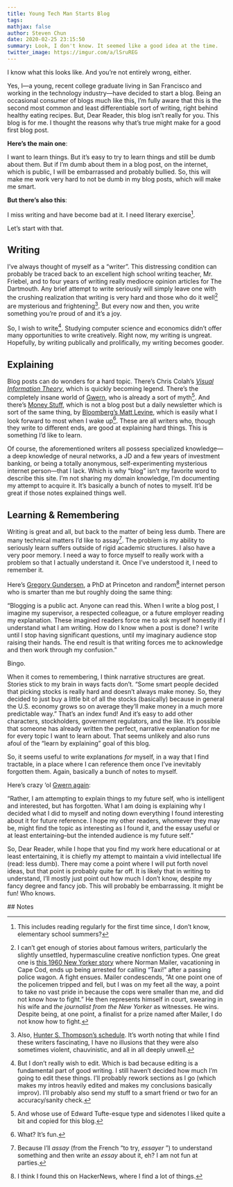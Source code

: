 ```yaml
---
title: Young Tech Man Starts Blog
tags:
mathjax: false
author: Steven Chun
date: 2020-02-25 23:15:50
summary: Look, I don't know. It seemed like a good idea at the time.
twitter_image: https://imgur.com/a/lSruREG
---
```


I know what this looks like. And you’re not entirely wrong, either.


Yes, I—a young, recent college graduate living in San Francisco and working
in the technology industry—have decided to start a blog. Being an occasional
consumer of blogs much like this, I’m fully aware that this is the second
most common and least differentiable sort of writing, right behind healthy
eating recipes. But, Dear Reader, this blog isn’t really for you. This blog
is for me. I thought the reasons why that’s true might make for a good first
blog post.


**Here’s the main one**:

I want to learn things. But it’s easy to try to learn things and still be dumb
about them. But if I’m dumb about them in a blog post, on the internet, which is
public, I will be embarrassed and probably bullied. So, this will make me work
very hard to not be dumb in my blog posts, which will make me smart.

**But there’s also this**:

I miss writing and have become bad at it. I need literary exercise[^1].

Let’s start with that.


## Writing

I’ve always thought of myself as a “writer”. This distressing condition can
probably be traced back to an excellent high school writing teacher, Mr.
Friebel, and to four years of writing really mediocre opinion articles for The
Dartmouth. Any brief attempt to write seriously will simply leave one with the
crushing realization that writing is very hard and those who do it well[^2] are
mysterious and frightening[^3]. But every now and then, you write something
you’re proud of and it’s a joy.

So, I wish to write[^4]. Studying computer science and economics didn’t offer
many opportunities to write creatively. Right now, my writing is ungreat.
Hopefully, by writing publically and prolifically, my writing becomes gooder.


## Explaining

Blog posts can do wonders for a hard topic. There’s Chris Colah’s _[Visual
Information Theory](https://colah.github.io/posts/2015-09-Visual-Information/)_,
which is quickly becoming legend. There’s the completely insane world of
[Gwern](https://www.gwern.net/), who is already a sort of myth[^5]. And there’s
[Money
Stuff](http://link.mail.bloombergbusiness.com/join/4wm/moneystuff-signup&hash=54223001ca3ffcf40f2629c25acea67a),
which is not a blog post but a daily newsletter which is sort of the same thing,
by [Bloomberg’s Matt
Levine](https://www.bloomberg.com/opinion/authors/ARbTQlRLRjE/matthew-s-levine),
which is easily what I look forward to most when I wake up[^6]. These are all
writers who, though they write to different ends, are good at explaining hard
things. This is something I’d like to learn.

Of course, the aforementioned writers all possess specialized knowledge—a deep
knowledge of neural networks, a JD and a few years of investment banking, or
being a totally anonymous, self-experimenting mysterious internet person—that I
lack. Which is why “blog” isn’t my favorite word to describe this site. I’m not
sharing my domain knowledge, I’m documenting my attempt to acquire it. It’s
basically a bunch of notes to myself. It’d be great if those notes explained
things well.


## Learning & Remembering

Writing is great and all, but back to the matter of being less dumb. There are
many technical matters I’d like to assay[^7]. The problem is my ability to
seriously learn suffers outside of rigid academic structures. I also have a very
poor memory. I need a way to force myself to really work with a problem so that
I actually understand it. Once I’ve understood it, I need to remember it.

Here’s [Gregory
Gundersen](http://gregorygundersen.com/blog/2020/01/12/why-research-blog/), a
PhD at Princeton and random[^8] internet person who is smarter than me but
roughly doing the same thing:

“Blogging is a public act. Anyone can read this. When I write a blog post, I
imagine my supervisor, a respected colleague, or a future employer reading my
explanation. These imagined readers force me to ask myself honestly if I
understand what I am writing. How do I know when a post is done? I write until I
stop having significant questions, until my imaginary audience stop raising
their hands. The end result is that writing forces me to acknowledge and then
work through my confusion.”

Bingo.

When it comes to remembering, I think narrative structures are great. Stories
stick to my brain in ways facts don’t. “Some smart people decided that picking
stocks is really hard and doesn’t always make money. So, they decided to just
buy a little bit of all the stocks (basically) because in general the U.S.
economy grows so on average they’ll make money in a much more predictable way.”
That’s an index fund! And it’s easy to add other characters, stockholders,
government regulators, and the like. It’s possible that someone has already
written the perfect, narrative explanation for me for every topic I want to
learn about. That seems unlikely and also runs afoul of the “learn by
explaining” goal of this blog.

So, it seems useful to write explanations _for_ myself, in a way that I find
tractable, in a place where I can reference them once I’ve inevitably forgotten
them. Again, basically a bunch of notes to myself.

Here’s crazy ‘ol [Gwern again](https://www.gwern.net/About):

“Rather, I am attempting to explain things to my future self, who is intelligent
and interested, but has forgotten. What I am doing is explaining why I decided
what I did to myself and noting down everything I found interesting about it for
future reference. I hope my other readers, whomever they may be, might find the
topic as interesting as I found it, and the essay useful or at least
entertaining–but the intended audience is my future self.”

So, Dear Reader, while I hope that you find my work here educational or at least
entertaining, it is chiefly my attempt to maintain a vivid intellectual life
(read: less dumb). There may come a point where I will put forth novel ideas,
but that point is probably quite far off. It is likely that in writing to
understand, I’ll mostly just point out how much I don’t know, despite my fancy
degree and fancy job. This will probably be embarrassing. It might be fun! Who
knows.


<!-- Footnotes themselves at the bottom. --> ## Notes

[^1]: This includes reading regularly for the first time since, I don’t know,
  elementary school summers?

[^2]: I can’t get enough of stories about famous writers, particularly the
  slightly unsettled, hypermasculine creative nonfiction types. One great one is
  [this 1960 New Yorker
  story](https://www.newyorker.com/magazine/1960/10/08/massachusetts-vs-mailer)
  where Norman Mailer, vacationing in Cape Cod, ends up being arrested for
  calling “Taxi!” after a passing police wagon. A fight ensues. Mailer
  condescends, “At one point one of the policemen tripped and fell, but I was on
  my feet all the way, a point to take no vast pride in because the cops were
  smaller than me, and did not know how to fight.” He then represents himself in
  court, swearing in his wife and _the journalist from the New Yorker_ as
  witnesses. He wins. Despite being, at one point, a finalist for a prize named
  after Mailer, I do not know how to fight.

[^3]: Also, [Hunter S. Thompson’s
  schedule](https://www.independent.co.uk/arts-entertainment/books/news/hunter-s-thompson-s-daily-routine-was-the-height-of-dissolution-a6798801.html).
  It’s worth noting that while I find these writers fascinating, I have no
  illusions that they were also sometimes violent, chauvinistic, and all in all
  deeply unwell.

[^4]: But I don’t really wish to edit. Which is bad because editing is a
  fundamental part of good writing. I still haven’t decided how much I’m going
  to edit these things. I’ll probably rework sections as I go (which makes my
  intros heavily edited and makes my conclusions basically improv). I’ll
  probably also send my stuff to a smart friend or two for an accuracy/sanity
  check.

[^5]: And whose use of Edward Tufte-esque type and sidenotes I liked quite a bit
  and copied for this blog.

[^6]: What? It’s fun.

[^7]: Because I’ll _assay_ (from the French “to try, _essayer_ ”) to understand
  something and then write an _essay_ about it, eh? I am not fun at parties.

[^8]: I think I found this on HackerNews, where I find a lot of things.

